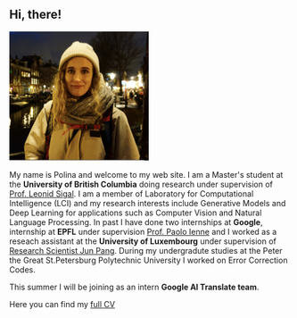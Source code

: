 ## Hi, there!
<img src="https://github.com/zpolina/zpolina.github.io/blob/master/portrait.png?raw=true" width="250">

My name is Polina and welcome to my web site. I am a Master's student at the **University of British Columbia** doing research under supervision of [Prof. Leonid Sigal](https://www.cs.ubc.ca/~lsigal/). I am a member of Laboratory for Computational Intelligence (LCI) and my research interests include Generative Models and Deep Learning for applications such as Computer Vision and Natural Language Processing. In past I have done two internships at **Google**, internship at **EPFL** under supervision [Prof. Paolo Ienne](https://people.epfl.ch/paolo.ienne) and I worked as a reseach assistant at the **University of Luxembourg** under supervision of [Research Scientist Jun Pang](http://satoss.uni.lu/members/jun/). During my undergradute studies at the Peter the Great St.Petersburg Polytechnic University I worked on Error Correction Codes.

This summer I will be joining as an intern **Google AI Translate team**.

Here you can find my [full CV](http://docs.google.com/gview?url=https://github.com/zpolina/zpolina.github.io/raw/master/LatestCVPolinaZablotskaia.pdf&embedded=true)


